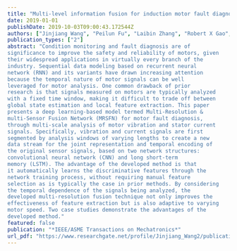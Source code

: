 ```yaml
---
title: "Multi-level information fusion for induction motor fault diagnosis"
date: 2019-01-01
publishDate: 2019-10-03T09:00:43.172544Z
authors: ["Jinjiang Wang", "Peilun Fu", "Laibin Zhang", "Robert X Gao", "Rui Zhao"]
publication_types: ["2"]
abstract: "Condition monitoring and fault diagnosis are of
significance to improve the safety and reliability of motors, given
their widespread applications in virtually every branch of the
industry. Sequential data modeling based on recurrent neural
network (RNN) and its variants have drawn increasing attention
because the temporal nature of motor signals can be well
leveraged for motor analysis. One common drawback of prior
research is that signals measured on motors are typically analyzed
with a fixed time window, making it difficult to trade off between
global state estimation and local feature extraction. This paper
presents a deep learning-based model termed Multi-Resolution &
multi-Sensor Fusion Network (MRSFN) for motor fault diagnosis,
through multi-scale analysis of motor vibration and stator current
signals. Specifically, vibration and current signals are first
segmented by analysis windows of varying lengths to create a new
data stream for the joint representation and temporal encoding of
the original sensor signals, based on two network structures:
convolutional neural network (CNN) and long short-term
memory (LSTM). The advantage of the developed method is that
it automatically learns the discriminative features through the
network training process, without requiring manual feature
selection as is typically the case in prior methods. By considering
the temporal dependence of the signals being analyzed, the
developed multi-resolution fusion technique not only improves the
effectiveness of feature extraction but is also adaptive to varying
motor speed. Two case studies demonstrate the advantages of the
developed method."
featured: false
publication: "*IEEE/ASME Transactions on Mechatronics*"
url_pdf: "https://www.researchgate.net/profile/Jinjiang_Wang2/publication/334532323_Multi-level_information_fusion_for_induction_motor_fault_diagnosis/links/5d314003a6fdcc2462ebaedf/Multi-level-information-fusion-for-induction-motor-fault-diagnosis.pdf"
---
```


